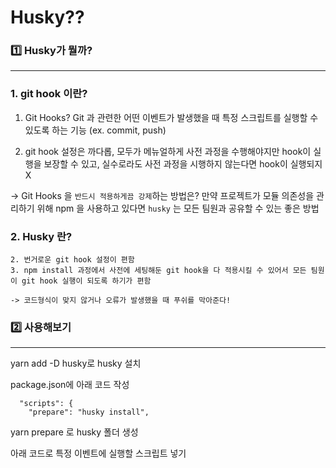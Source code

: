 # Husky??

### 1️⃣ Husky가 뭘까?
<hr/>

### 1. git hook 이란?
1. Git Hooks?  Git 과 관련한 어떤 이벤트가 발생했을 때 특정 스크립트를 실행할 수 있도록 하는 기능 (ex. commit, push)

2. git hook 설정은 까다롭, 모두가 메뉴얼하게 사전 과정을 수행해야지만 hook이 실행을 보장할 수 있고, 실수로라도 사전 과정을 시행하지 않는다면 hook이 실행되지 X

-> Git Hooks 을 `반드시 적용하게끔 강제`하는 방법은?  만약 프로젝트가 모듈 의존성을 관리하기 위해 npm 을 사용하고 있다면 `husky` 는 모든 팀원과 공유할 수 있는 좋은 방법

### 2. Husky 란?
```1. git hook 설정을 도와주는 npm package
2. 번거로운 git hook 설정이 편함
3. npm install 과정에서 사전에 세팅해둔 git hook을 다 적용시킬 수 있어서 모든 팀원이 git hook 실행이 되도록 하기가 편함
```

`-> 코드형식이 맞지 않거나 오류가 발생했을 때 푸쉬를 막아준다!`

### 2️⃣ 사용해보기
<hr/>

yarn add -D husky로 husky 설치

package.json에 아래 코드 작성

```
  "scripts": {
    "prepare": "husky install",
```

yarn prepare 로 husky 폴더 생성

아래 코드로 특정 이벤트에 실행할 스크립트 넣기